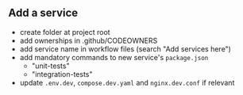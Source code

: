 ## Add a service
- create folder at project root
- add ownerships in .github/CODEOWNERS
- add service name in workflow files (search "Add services here")
- add mandatory commands to new service's `package.json`
    - "unit-tests"
    - "integration-tests"
- update `.env.dev`, `compose.dev.yaml` and `nginx.dev.conf` if relevant